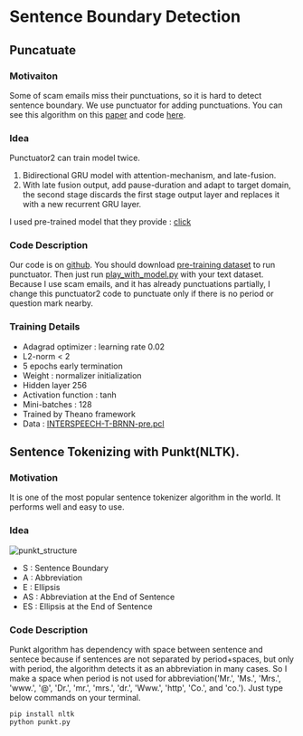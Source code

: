 # Sentence Boundary Detection

## Puncatuate

### Motivaiton

Some of scam emails miss their punctuations, so it is hard to detect sentence boundary. We use punctuator for adding punctuations. You can see this algorithm on this [paper](http://www.isca-speech.org/archive/Interspeech_2016/pdfs/1517.PDF) and code [here](https://github.com/ottokart/punctuator2).  

### Idea

Punctuator2 can train model twice.  

1. Bidirectional GRU model with attention-mechanism, and late-fusion.
2. With late fusion output, add pause-duration and adapt to target domain, the second stage discards the first stage output layer and replaces it with a new recurrent GRU layer.

I used pre-trained model that they provide : [click](https://drive.google.com/drive/folders/0B7BsN5f2F1fZQnFsbzJ3TWxxMms)

### Code Description

Our code is on [github](https://github.com/zerobugplz/social-engineering-defense/tree/sentence_boundary_detection/sentence_boundary_detection/punctuator2-1.0). You should download [pre-training dataset](https://drive.google.com/drive/folders/0B7BsN5f2F1fZQnFsbzJ3TWxxMms) to run punctuator. Then just run [play_with_model.py](https://github.com/zerobugplz/social-engineering-defense/blob/sentence_boundary_detection/sentence_boundary_detection/punctuator2-1.0/play_with_model.py) with your text dataset. Because I use scam emails, and it has already punctuations partially, I change this punctuator2 code to punctuate only if there is no period or question mark nearby.  

### Training Details

- Adagrad optimizer : learning rate 0.02
- L2-norm < 2
- 5 epochs early termination
- Weight : normalizer initialization
- Hidden layer 256
- Activation function : tanh
- Mini-batches : 128
- Trained by Theano framework
- Data : [INTERSPEECH-T-BRNN-pre.pcl](https://drive.google.com/drive/folders/0B7BsN5f2F1fZQnFsbzJ3TWxxMms)

## Sentence Tokenizing with Punkt(NLTK).

### Motivation

It is one of the most popular sentence tokenizer algorithm in the world. It performs well and easy to use.

### Idea

![punkt_structure](https://github.com/learnitdeep/social-engineering-defense/blob/master/punkt_structure.png)  

- S : Sentence Boundary
- A : Abbreviation
- E : Ellipsis
- AS : Abbreviation at the End of Sentence
- ES : Ellipsis at the End of Sentence

### Code Description

Punkt algorithm has dependency with space between sentence and sentece because if sentences are not separated by period+spaces, but only with period, the algorithm detects it as an abbreviation in many cases. So I make a space when period is not used for abbreviation('Mr.', 'Ms.', 'Mrs.', 'www.', '@', 'Dr.', 'mr.', 'mrs.', 'dr.', 'Www.', 'http', 'Co.', and 'co.'). Just type below commands on your terminal.

```
pip install nltk
python punkt.py
```
